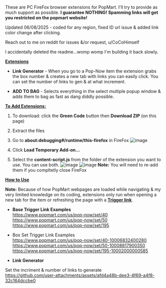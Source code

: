 These are PC FireFox browser extensions for PopMart.  I'll try to provide as much support as possible.
**I guarantee NOTHING! Spamming links will get you restricted on the popmart website!**

Updated 06/08/2025 - coded for any region, fixed ID url issue & added link color change after clicking.

Reach out to me on reddit for issues &/or request, u/CoCoHimself

I accidentally deleted the readme...womp womp I'm building it back slowly.

<ins>**Extensions**</ins>  
* **Link Generator** - When you go to a Pop-Now item the extension grabs the box number & creates a new tab with links you can easily click.  You can set the number of links to gen & at what increment.

* **ADD TO BAG** - Selects everything in the select multiple popup window & adds them to bag as fast as dang diddly possible.


<ins>**To Add Extensions:**</ins>
1. To download: click the **Green Code** button then **Download ZIP** (on this page)

2. Extract the files

3. Go to **about:debugging#/runtime/this-firefox** in FireFox
![image](https://github.com/user-attachments/assets/f428a924-5269-472f-8d6f-36dd29a60437)
4. Click **Load Temporary Add-on...**
5. Select the **content-script.js** from the folder of the extension you want to use.  You can use both.
![image](https://github.com/user-attachments/assets/f92b333b-e7c5-4618-a328-518dda18a82a)
![image](https://github.com/user-attachments/assets/dc8331b7-db27-46dd-9214-de92debe3f72)
**Note:**  You will need to re-add them if you compltetly close FireFox

<ins>**How to Use**</ins>

  **Note:** Because of how PopMart webpages are loaded while navigating & my very limited knowledge on its coding, extensions only run when opening a new tab for the item or refreshing the page with a <ins>**Trigger link**</ins>.
  * **Base Trigger Link Examples**  
   https://www.popmart.com/us/pop-now/set/40  
   https://www.popmart.com/us/pop-now/set/50  
   https://www.popmart.com/us/pop-now/set/195  
  * Box Set Trigger Link Examples  
   https://www.popmart.com/us/pop-now/set/40-10006832400280  
   https://www.popmart.com/us/pop-now/set/50-10008817900350  
   https://www.popmart.com/us/pop-now/set/195-10002000000585

* **Link Generator**

Set the incriment & number of links to generate  
https://github.com/user-attachments/assets/afd4a48b-dee3-4f69-a4f8-32c164dccbe0

